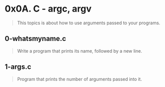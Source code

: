 # 0x0A. C - argc, argv
> This topics is about how to use arguments passed to your programs.

## 0-whatsmyname.c
> Write a program that prints its name, followed by a new line.

## 1-args.c
> Program that prints the number of arguments passed into it.
